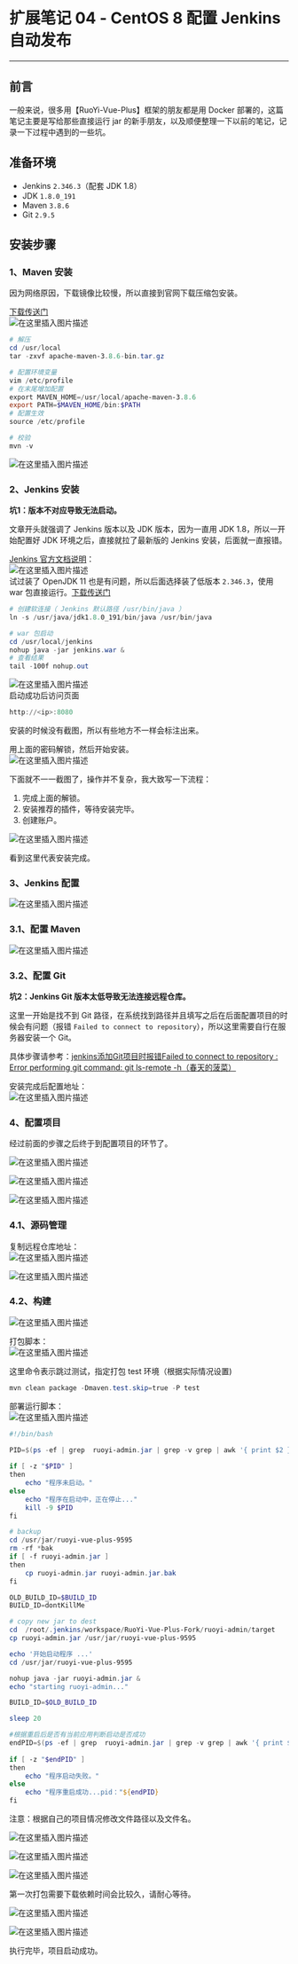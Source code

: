 # 扩展笔记 04 - CentOS 8 配置 Jenkins 自动发布
- - -
## 前言

一般来说，很多用【RuoYi-Vue-Plus】框架的朋友都是用 Docker 部署的，这篇笔记主要是写给那些直接运行 jar 的新手朋友，以及顺便整理一下以前的笔记，记录一下过程中遇到的一些坑。

## 准备环境

- Jenkins `2.346.3`（配套 JDK 1.8）
- JDK `1.8.0_191`
- Maven `3.8.6`
- Git `2.9.5`

## 安装步骤

### 1、Maven 安装

因为网络原因，下载镜像比较慢，所以直接到官网下载压缩包安装。

[下载传送门](https://maven.apache.org/download.cgi)<br>
![在这里插入图片描述](img04/f0cc94ab4cda443e9021f345852b342e.png)

```powershell
# 解压
cd /usr/local
tar -zxvf apache-maven-3.8.6-bin.tar.gz

# 配置环境变量
vim /etc/profile
# 在末尾增加配置
export MAVEN_HOME=/usr/local/apache-maven-3.8.6
export PATH=$MAVEN_HOME/bin:$PATH
# 配置生效
source /etc/profile

# 校验
mvn -v
```

![在这里插入图片描述](img04/e517c0b3f7fe43d8a544dab6cafbad96.png)

### 2、Jenkins 安装

**坑1：版本不对应导致无法启动。**

文章开头就强调了 Jenkins 版本以及 JDK 版本，因为一直用 JDK 1.8，所以一开始配置好 JDK 环境之后，直接就拉了最新版的 Jenkins 安装，后面就一直报错。

[Jenkins 官方文档说明](https://www.jenkins.io/doc/administration/requirements/java/)：<br>
![在这里插入图片描述](img04/37df5cc6f4c3485fb7337fccc56bc88b.png)<br>
试过装了 OpenJDK 11 也是有问题，所以后面选择装了低版本 `2.346.3`，使用 war 包直接运行。[下载传送门](https://get.jenkins.io/war-stable/2.346.3/)

```powershell
# 创建软连接（ Jenkins 默认路径 /usr/bin/java ）
ln -s /usr/java/jdk1.8.0_191/bin/java /usr/bin/java

# war 包启动
cd /usr/local/jenkins
nohup java -jar jenkins.war &
# 查看结果
tail -100f nohup.out
```

![在这里插入图片描述](img04/8a5618bc5aae4a5b92549f1e8e77755e.png)<br>
启动成功后访问页面

```powershell
http://<ip>:8080
```

安装的时候没有截图，所以有些地方不一样会标注出来。

用上面的密码解锁，然后开始安装。<br>
![在这里插入图片描述](img04/ad604a29792441f4827cd24406fb13dc.png)

下面就不一一截图了，操作并不复杂，我大致写一下流程：

1. 完成上面的解锁。
2. 安装推荐的插件，等待安装完毕。
3. 创建账户。

![在这里插入图片描述](img04/23ba68aaaa6243ec9c7bce6f1b3b933c.png)

看到这里代表安装完成。

### 3、Jenkins 配置

![在这里插入图片描述](img04/62c63809ca764d0e833922c7070a37b1.png)

### 3.1、配置 Maven

![在这里插入图片描述](img04/c234b26bd88544a08449385b411a8988.png)

### 3.2、配置 Git

**坑2：Jenkins Git 版本太低导致无法连接远程仓库。**

这里一开始是找不到 Git 路径，在系统找到路径并且填写之后在后面配置项目的时候会有问题（报错 `Failed to connect to repository`），所以这里需要自行在服务器安装一个 Git。

具体步骤请参考：[jenkins添加Git项目时报错Failed to connect to repository : Error performing git command: git ls-remote -h（春天的菠菜）](https://blog.csdn.net/legend818/article/details/104148913)

安装完成后配置地址：<br>
![在这里插入图片描述](img04/57b61f1326f84bc195887fb37ceff256.png)

### 4、配置项目

经过前面的步骤之后终于到配置项目的环节了。

![在这里插入图片描述](img04/3dc26d00e4b64c20a5be64f548cd1971.png)

![在这里插入图片描述](img04/de2317a75fca48f2b92d6fe7244bdf19.png)

![在这里插入图片描述](img04/d9f10ccb5d0041339b586b07849d3fc2.png)

### 4.1、源码管理

复制远程仓库地址：<br>
![在这里插入图片描述](img04/bf43585f3e534122822c49b69c696e04.png)

![在这里插入图片描述](img04/5876221012024fcd900c52b25b0f3b2c.png)

### 4.2、构建

![在这里插入图片描述](img04/d46392a1ce6a49c2851f173273e55ea7.png)

打包脚本：<br>
![在这里插入图片描述](img04/1721f306962b44769a38fa656b0109ff.png)

这里命令表示跳过测试，指定打包 test 环境（根据实际情况设置)

```powershell
mvn clean package -Dmaven.test.skip=true -P test
```

部署运行脚本：<br>
![在这里插入图片描述](img04/e854f211457343cb938cc1cf3e996bc4.png)

```powershell
#!/bin/bash

PID=$(ps -ef | grep  ruoyi-admin.jar | grep -v grep | awk '{ print $2 }')
 
if [ -z "$PID" ]
then
    echo "程序未启动。"
else
    echo "程序在启动中，正在停止..."
    kill -9 $PID
fi

# backup
cd /usr/jar/ruoyi-vue-plus-9595
rm -rf *bak
if [ -f ruoyi-admin.jar ]
then
	cp ruoyi-admin.jar ruoyi-admin.jar.bak
fi  

OLD_BUILD_ID=$BUILD_ID
BUILD_ID=dontKillMe

# copy new jar to dest
cd  /root/.jenkins/workspace/RuoYi-Vue-Plus-Fork/ruoyi-admin/target
cp ruoyi-admin.jar /usr/jar/ruoyi-vue-plus-9595

echo '开始启动程序 ...'
cd /usr/jar/ruoyi-vue-plus-9595

nohup java -jar ruoyi-admin.jar &
echo "starting ruoyi-admin..."

BUILD_ID=$OLD_BUILD_ID

sleep 20

#根据重启后是否有当前应用判断启动是否成功
endPID=$(ps -ef | grep  ruoyi-admin.jar | grep -v grep | awk '{ print $2 }')
 
if [ -z "$endPID" ]
then
    echo "程序启动失败。"
else
    echo "程序重启成功...pid："${endPID} 
fi

```

注意：根据自己的项目情况修改文件路径以及文件名。

![在这里插入图片描述](img04/877cbe3b979a4b989390fd164713701e.png)

![在这里插入图片描述](img04/ac4e50781e9342d498a0606a887f3566.png)

![在这里插入图片描述](img04/3c1df4098bcc47a5b92a882a497a6fc8.png)

第一次打包需要下载依赖时间会比较久，请耐心等待。

![在这里插入图片描述](img04/b908e55f58db46f2b7861ee5d6fd4981.png)

![在这里插入图片描述](img04/ce96dea3cca54fc7993bda6a808e3726.png)

执行完毕，项目启动成功。